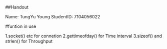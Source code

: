 
##Handout

Name: TungYu Young
StudentID: 7104056022


#funtion in use

1.socket() etc for connetion
2.gettimeofday() for Time interval
3.sizeof() and strlen() for Throughput
